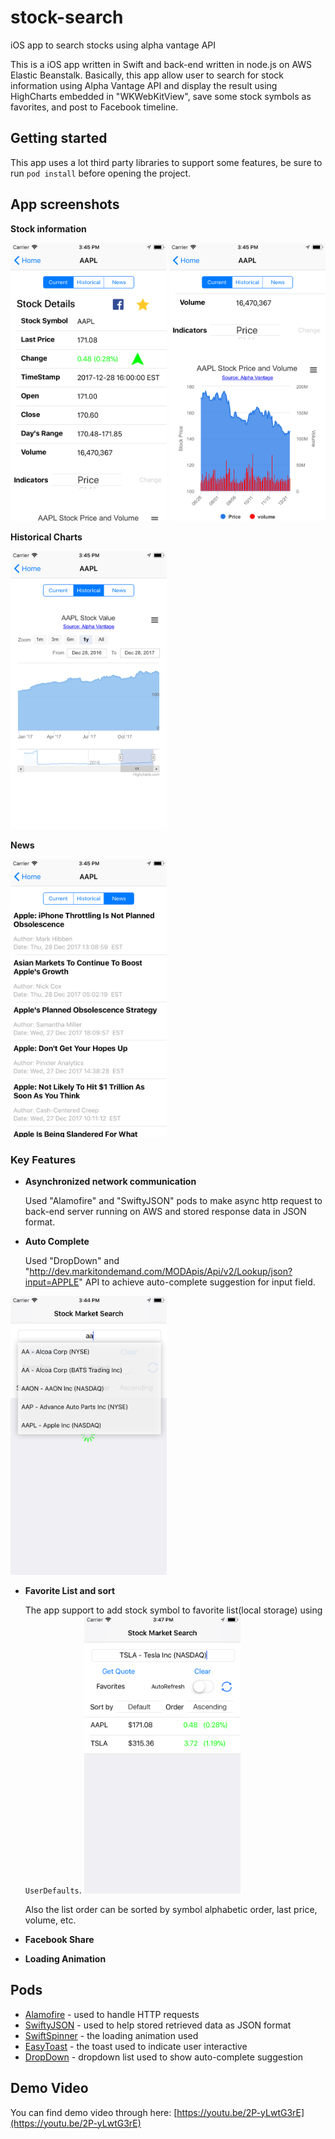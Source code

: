 # stock-search
iOS app to search stocks using alpha vantage API

This is a iOS app written in Swift and back-end written in node.js on AWS Elastic Beanstalk. Basically, this app allow user to search for stock information using Alpha Vantage API and display the result using HighCharts embedded in "WKWebKitView", save some stock symbols as favorites, and post to Facebook timeline.

## Getting started
This app uses a lot third party libraries to support some features, be sure to run `pod install` before opening the project.

## App screenshots
**Stock information**

<img src="screenshots/stock-table.png" width="250"> <img src="screenshots/stock-figure.png" width="250">

**Historical Charts**

<img src="screenshots/historical-chart.png" width="250">

**News**

<img src="screenshots/news.png" width="250">

### Key Features

- **Asynchronized network communication**

  Used "Alamofire" and "SwiftyJSON" pods to make async http request to back-end server running on AWS and stored response data in JSON format.
  
- **Auto Complete**

  Used "DropDown" and "http://dev.markitondemand.com/MODApis/Api/v2/Lookup/json?input=APPLE" API to achieve auto-complete suggestion for input field.
<img src="screenshots/auto-complete.png" width="250">

- **Favorite List and sort**

  The app support to add stock symbol to favorite list(local storage) using `UserDefaults`.
  <img src="screenshots/fav-list.png" width="250">
  
  Also the list order can be sorted by symbol alphabetic order, last price, volume, etc.
  
- **Facebook Share**

- **Loading Animation**

## Pods
- [Alamofire](https://github.com/Alamofire/Alamofire) - used to handle HTTP requests
- [SwiftyJSON](https://github.com/SwiftyJSON/SwiftyJSON) - used to help stored retrieved data as JSON format
- [SwiftSpinner](https://github.com/icanzilb/SwiftSpinner) - the loading animation used
- [EasyToast](https://github.com/f-meloni/EasyToast) - the toast used to indicate user interactive
- [DropDown](https://github.com/AssistoLab/DropDown) - dropdown list used to show auto-complete suggestion

## Demo Video
You can find demo video through here: [https://youtu.be/2P-yLwtG3rE](https://youtu.be/2P-yLwtG3rE)
